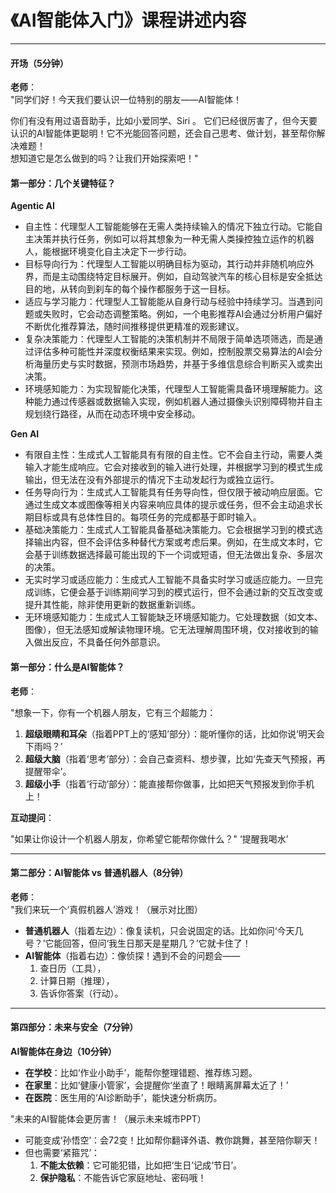 # **《AI智能体入门》课程讲述内容**

---

#### **开场（5分钟）**
**老师**：  
"同学们好！今天我们要认识一位特别的朋友——AI智能体！

你们有没有用过语音助手，比如小爱同学、Siri 。 它们已经很厉害了，但今天要认识的AI智能体更聪明！它不光能回答问题，还会自己思考、做计划，甚至帮你解决难题！  
想知道它是怎么做到的吗？让我们开始探索吧！"

#### **第一部分：几个关键特征？**

**Agentic AI**

- 自主性：代理型人工智能能够在无需人类持续输入的情况下独立行动。它能自主决策并执行任务，例如可以将其想象为一种无需人类操控独立运作的机器人，能根据环境变化自主决定下一步行动。
- 目标导向行为：代理型人工智能以明确目标为驱动，其行动并非随机响应外界，而是主动围绕特定目标展开。例如，自动驾驶汽车的核心目标是安全抵达目的地，从转向到刹车的每个操作都服务于这一目标。
- 适应与学习能力：代理型人工智能能从自身行动与经验中持续学习。当遇到问题或失败时，它会动态调整策略。例如，一个电影推荐AI会通过分析用户偏好不断优化推荐算法，随时间推移提供更精准的观影建议。
- 复杂决策能力：代理型人工智能的决策机制并不局限于简单选项筛选，而是通过评估多种可能性并深度权衡结果来实现。例如，控制股票交易算法的AI会分析海量历史与实时数据，预测市场趋势，并基于多维信息综合判断买入或卖出决策。
- 环境感知能力：为实现智能化决策，代理型人工智能需具备环境理解能力。这种能力通过传感器或数据输入实现，例如机器人通过摄像头识别障碍物并自主规划绕行路径，从而在动态环境中安全移动。

**Gen AI**

- 有限自主性：生成式人工智能具有有限的自主性。它不会自主行动，需要人类输入才能生成响应。它会对接收到的输入进行处理，并根据学习到的模式生成输出，但无法在没有外部提示的情况下主动发起行为或独立运行。
- 任务导向行为：生成式人工智能具有任务导向性，但仅限于被动响应层面。它通过生成文本或图像等相关内容来响应具体的提示或任务，但不会主动追求长期目标或具有总体性目的。每项任务的完成都基于即时输入。
- 基础决策能力：生成式人工智能具备基础决策能力。它会根据学习到的模式选择输出内容，但不会评估多种替代方案或考虑后果。例如，在生成文本时，它会基于训练数据选择最可能出现的下一个词或短语，但无法做出复杂、多层次的决策。
- 无实时学习或适应能力：生成式人工智能不具备实时学习或适应能力。一旦完成训练，它便会基于训练期间学习到的模式运行，但不会通过新的交互改变或提升其性能，除非使用更新的数据重新训练。
- 无环境感知能力：生成式人工智能缺乏环境感知能力。它处理数据（如文本、图像），但无法感知或解读物理环境。它无法理解周围环境，仅对接收到的输入做出反应，不具备任何外部意识。


#### **第一部分：什么是AI智能体？**

**老师**： 

"想象一下，你有一个机器人朋友，它有三个超能力：  
1. **超级眼睛和耳朵**（指着PPT上的‘感知’部分）：能听懂你的话，比如你说‘明天会下雨吗？’  
2. **超级大脑**（指着‘思考’部分）：会自己查资料、想步骤，比如‘先查天气预报，再提醒带伞’。  
3. **超级小手**（指着‘行动’部分）：能直接帮你做事，比如把天气预报发到你手机上！  

**互动提问**：  

"如果让你设计一个机器人朋友，你希望它能帮你做什么？"  ‘提醒我喝水’

---

#### **第二部分：AI智能体 vs 普通机器人（8分钟）**

**老师**：  
"我们来玩一个‘真假机器人’游戏！（展示对比图）  
- **普通机器人**（指着左边）：像复读机，只会说固定的话。比如你问‘今天几号？’它能回答，但问‘我生日那天是星期几？’它就卡住了！  
- **AI智能体**（指着右边）：像侦探！遇到不会的问题会——  
  1. 查日历（工具），  
  2. 计算日期（推理），  
  3. 告诉你答案（行动）。  

---

#### **第四部分：未来与安全（7分钟）**

**AI智能体在身边（10分钟）**

- **在学校**：比如‘作业小助手’，能帮你整理错题、推荐练习题。  
- **在家里**：比如‘健康小管家’，会提醒你‘坐直了！眼睛离屏幕太近了！’  
- **在医院**：医生用的‘AI诊断助手’，能快速分析病历。  


"未来的AI智能体会更厉害！（展示未来城市PPT）  
- 可能变成‘孙悟空’：会72变！比如帮你翻译外语、教你跳舞，甚至陪你聊天！  
- 但也需要‘紧箍咒’：  
  1. **不能太依赖**：它可能犯错，比如把‘生日’记成‘节日’。  
  2. **保护隐私**：不能告诉它家庭地址、密码哦！  

